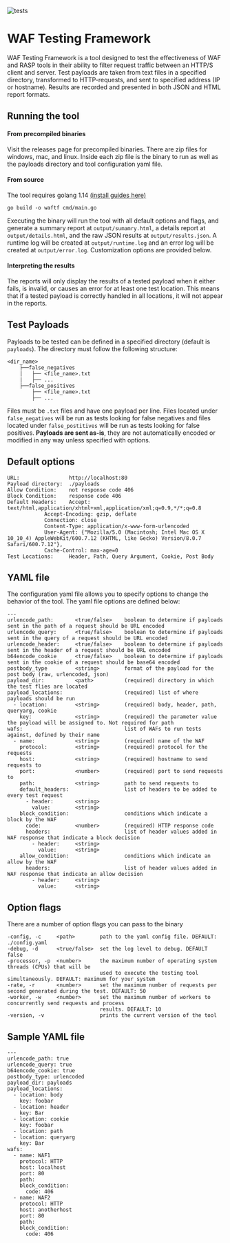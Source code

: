 ![tests](https://github.com/signalsciences/waf-testing-framework/workflows/tests/badge.svg)
# WAF Testing Framework
WAF Testing Framework is a tool designed to test the effectiveness of WAF and RASP tools in their ability to filter request traffic between an HTTP/S client and server. Test payloads are taken from text files in a specified directory, transformed to HTTP-requests, and sent to specified address (IP or hostname). Results are recorded and presented in both JSON and HTML report formats.

## Running the tool
#### From precompiled binaries
Visit the releases page for precompiled binaries. There are zip files for windows, mac, and linux. Inside each zip file is the binary to run as well as the payloads directory and tool configuration yaml file.

#### From source
The tool requires golang 1.14 [(install guides here)](https://golang.org/doc/install)
```
go build -o waftf cmd/main.go
```

Executing the binary will run the tool with all default options and flags, and generate a summary report at `output/sumamry.html`, a details report at `output/details.html`, and the raw JSON results at `output/results.json`. A runtime log will be created at `output/runtime.log` and an error log will be created at `output/error.log`. Customization options are provided below.

#### Interpreting the results
The reports will only display the results of a tested payload when it either fails, is invalid, or causes an error for at least one test location. This means that if a tested payload is correctly handled in all locations, it will not appear in the reports.

## Test Payloads
Payloads to be tested can be defined in a specified directory (default is `payloads`). The directory must follow the following structure:
```
<dir_name>
    ├──false_negatives
    |   ├── <file_name>.txt
    |   ├── ...
    ├──false_positives
        ├── <file_name>.txt
        ├── ...
```

Files must be `.txt` files and have one payload per line. Files located under `false_negatives` will be run as tests looking for false negatives and files located under `false_postitives` will be run as tests looking for false positives. **Payloads are sent as-is**, they are not automatically encoded or modified in any way unless specified with options.

## Default options
```
URL:                http://localhost:80
Payload directory:  ./payloads
Allow Condition:    not response code 406
Block Condition:    response code 406
Default Headers:    Accept: text/html,application/xhtml+xml,application/xml;q=0.9,*/*;q=0.8
		    Accept-Encoding: gzip, deflate
		    Connection: close
		    Content-Type: application/x-www-form-urlencoded
		    User-Agent: {"Mozilla/5.0 (Macintosh; Intel Mac OS X 10_10_4) AppleWebKit/600.7.12 (KHTML, like Gecko) Version/8.0.7 Safari/600.7.12"},
		    Cache-Control: max-age=0
Test Locations:     Header, Path, Query Argument, Cookie, Post Body
```

## YAML file
The configuration yaml file allows you to specify options to change the behavior of the tool. The yaml file options are defined below:
```
---
urlencode_path:       <true/false>    boolean to determine if payloads sent in the path of a request should be URL encoded
urlencode_query:      <true/false>    boolean to determine if payloads sent in the query of a request should be URL encoded
urlencode_header:     <true/false>    boolean to determine if payloads sent in the header of a request should be URL encoded
b64encode_cookie      <true/false>    boolean to determine if payloads sent in the cookie of a request should be base64 encoded
postbody_type         <string>        format of the payload for the post body (raw, urlencoded, json)
payload_dir:          <path>          (required) directory in which the test flies are located
payload_locations:                    (required) list of where payloads should be run
  - location:         <string>        (required) body, header, path, queryarg, cookie
    key:              <string>        (required) the parameter value the payload will be assigned to. Not required for path
wafs:                                 list of WAFs to run tests against, defined by their name
  - name:             <string>        (required) name of the WAF
    protocol:         <string>        (required) protocol for the requests
    host:             <string>        (required) hostname to send requests to
    port:             <number>        (required) port to send requests to
    path:             <string>        path to send requests to
    default_headers:                  list of headers to be added to every test request
      - header:       <string>
        value:        <string>
    block_condition:                  conditions which indicate a block by the WAF
      code:           <number>        (required) HTTP response code
      headers:                        list of header values added in WAF response that indicate a block decision
        - header:     <string>
          value:      <string>
    allow_condition:                  conditions which indicate an allow by the WAF
      headers:                        list of header values added in WAF response that indicate an allow decision
        - header:     <string>
          value:      <string>
```

## Option flags
There are a number of option flags you can pass to the binary
```
-config, -c     <path>        path to the yaml config file. DEFAULT: ./config.yaml
-debug, -d      <true/false>  set the log level to debug. DEFAULT false
-processor, -p  <number>      the maximum number of operating system threads (CPUs) that will be
                              used to execute the testing tool simultaneously. DEFAULT: maximum for your system
-rate, -r       <number>      set the maximum number of requests per second generated during the test. DEFAULT: 50
-worker, -w     <number>      set the maximum number of workers to concurrently send requests and process
                              results. DEFAULT: 10
-version, -v                  prints the current version of the tool
```

## Sample YAML file
```
---
urlencode_path: true
urlencode_query: true
b64encode_cookie: true
postbody_type: urlencoded
payload_dir: payloads
payload_locations:
  - location: body
    key: foobar
  - location: header
    key: Bar
  - location: cookie
    key: foobar
  - location: path
  - location: queryarg
    key: Bar
wafs:
  - name: WAF1
    protocol: HTTP
    host: localhost
    port: 80
    path:
    block_condition:
      code: 406
  - name: WAF2
    protocol: HTTP
    host: anotherhost
    port: 80
    path:
    block_condition:
      code: 406
```
